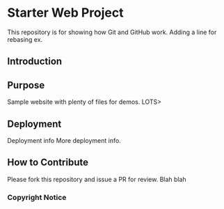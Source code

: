 # Starter Web Project

This repository is for showing how Git and GitHub work.  Adding a line for rebasing ex.

## Introduction

## Purpose

Sample website with plenty of files for demos. LOTS>

## Deployment

Deployment info
More deployment info.

## How to Contribute
Please fork this repository and issue a PR for review. Blah blah

### Copyright Notice

